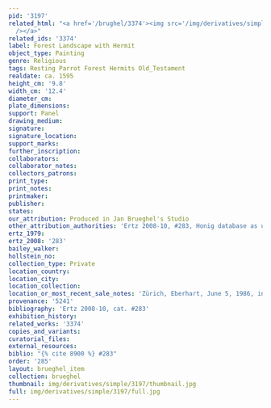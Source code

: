 ```yaml
---
pid: '3197'
related_html: "<a href='/brughel/3374'><img src='/img/derivatives/simple/3374/thumbnail.jpg'
  /></a>"
related_ids: '3374'
label: Forest Landscape with Hermit
object_type: Painting
genre: Religious
tags: Resting Parrot Forest Hermits Old_Testament
realdate: ca. 1595
height_cm: '9.8'
width_cm: '12.4'
diameter_cm: 
plate_dimensions: 
support: Panel
drawing_medium: 
signature: 
signature_location: 
support_marks: 
further_inscription: 
collaborators: 
collaborator_notes: 
collectors_patrons: 
print_type: 
print_notes: 
printmaker: 
publisher: 
states: 
our_attribution: Produced in Jan Brueghel's Studio
other_attribution_authorities: 'Ertz 2008-10, #283, Honig database as uncertain'
ertz_1979: 
ertz_2008: '283'
bailey_walker: 
hollstein_no: 
collection_type: Private
location_country: 
location_city: 
location_collection: 
location_or_most_recent_sale_notes: 'Zürich, Eberhart, June 5, 1986, inv. #9'
provenance: '5241'
bibliography: 'Ertz 2008-10, cat. #283'
exhibition_history: 
related_works: '3374'
copies_and_variants: 
curatorial_files: 
external_resources: 
biblio: "{% cite 8900 %} #283"
order: '285'
layout: brueghel_item
collection: brueghel
thumbnail: img/derivatives/simple/3197/thumbnail.jpg
full: img/derivatives/simple/3197/full.jpg
---
```

